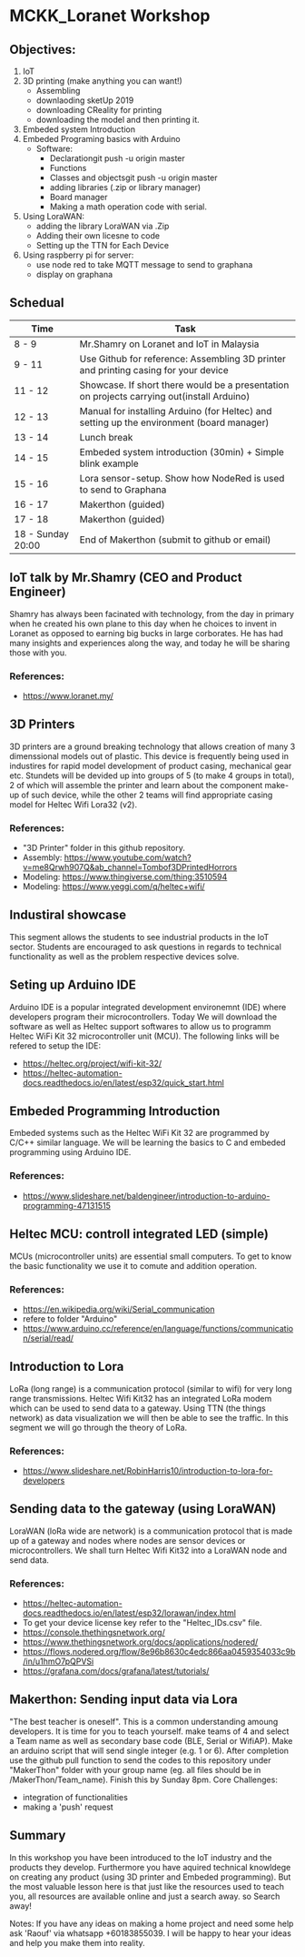 # MCKK_Loranet Workshop
## Objectives:
1. IoT
2. 3D printing (make anything you can want!)
   - Assembling
   - downlaoding sketUp 2019
   - downloading CReality for printing
   - downloading the model and then printing it.
3. Embeded system Introduction
4. Embeded Programing basics with Arduino
   - Software:
     - Declarationgit push -u origin master
     - Functions
     - Classes and objectsgit push -u origin master
     - adding libraries (.zip or library manager)
     - Board manager
     - Making a math operation code with serial.
5. Using LoraWAN:
   - adding the library LoraWAN via .Zip
   - Adding their own licesne to code
   - Setting up the TTN for Each Device
7. Using raspberry pi for server:
   - use node red to take MQTT message to send to graphana
   - display on graphana
   
## Schedual
Time | Task
------------ | -------------
8 - 9 | Mr.Shamry on Loranet and IoT in Malaysia
9 - 11 | Use Github for reference: Assembling 3D printer and printing casing for your device
11 - 12 | Showcase. If short there would be a presentation on projects carrying out(install Arduino)
12 - 13 | Manual for installing Arduino (for Heltec) and setting up the environment (board manager)
13 - 14 | Lunch break
14 - 15 | Embeded system introduction (30min) + Simple blink example
15 - 16 | Lora sensor-setup. Show how NodeRed is used to send to Graphana
16 - 17 | Makerthon (guided)
17 - 18 | Makerthon (guided)
18 - Sunday 20:00 | End of Makerthon (submit to github or email)

## IoT talk by Mr.Shamry (CEO and Product Engineer)
Shamry has always been facinated with technology, from the day in primary when he created his own plane to this day when he choices to invent in Loranet as opposed to earning big bucks in large corborates. He has had many insights and experiences along the way, and today he will be sharing those with you.
### References:
- https://www.loranet.my/

## 3D Printers
3D printers are a ground breaking technology that allows creation of many 3 dimenssional models out of plastic. This device is frequently being used in industires for rapid model development of product casing, mechanical gear etc. Stundets will be devided up into groups of 5 (to make 4 groups in total), 2 of which will assemble the printer and learn about the component make-up of such device, while the other 2 teams will find appropriate casing model for Heltec Wifi Lora32 (v2). 
### References:
- "3D Printer" folder in this github repository.
- Assembly: https://www.youtube.com/watch?v=me8Qrwh907Q&ab_channel=Tombof3DPrintedHorrors
- Modeling: https://www.thingiverse.com/thing:3510594
- Modeling: https://www.yeggi.com/q/heltec+wifi/

## Industiral showcase
This segment allows the students to see industrial products in the IoT sector. Students are encouraged to ask questions in regards to technical functionality as well as the problem respective devices solve.

## Seting up Arduino IDE
Arduino IDE is a popular integrated development environemnt (IDE) where developers program their microcontrollers. Today We will download the software as well as Heltec support softwares to allow us to programm Heltec WiFi Kit 32 microcontroller unit (MCU).
The following links will be refered to setup the IDE:
- https://heltec.org/project/wifi-kit-32/
- https://heltec-automation-docs.readthedocs.io/en/latest/esp32/quick_start.html

## Embeded Programming Introduction
Embeded systems such as the Heltec WiFi Kit 32 are programmed by C/C++ similar language. We will be learning the basics to C and embeded programming using Arduino IDE.
### References:
- https://www.slideshare.net/baldengineer/introduction-to-arduino-programming-47131515

## Heltec MCU: controll integrated LED (simple)
MCUs (microcontroller units) are essential small computers. To get to know the basic functionality we use it to comute and addition operation. 
### References:
- https://en.wikipedia.org/wiki/Serial_communication
- refere to folder "Arduino"
- https://www.arduino.cc/reference/en/language/functions/communication/serial/read/

## Introduction to Lora
LoRa (long range) is a communication protocol (similar to wifi) for very long range transmissions. Heltec Wifi Kit32 has an integrated LoRa modem which can be used to send data to a gateway. Using TTN (the things network) as data visualization we will then be able to see the traffic. In this segment we will go through the theory of LoRa.
### References:
- https://www.slideshare.net/RobinHarris10/introduction-to-lora-for-developers

## Sending data to the gateway (using LoraWAN)
LoraWAN (loRa wide are network) is a communication protocol that is made up of a gateway and nodes where nodes are sensor devices or microcontrollers. We shall turn Heltec Wifi Kit32 into a LoraWAN node and send data.
### References:
- https://heltec-automation-docs.readthedocs.io/en/latest/esp32/lorawan/index.html
- To get your device license key refer to the "Heltec_IDs.csv" file.
- https://console.thethingsnetwork.org/
- https://www.thethingsnetwork.org/docs/applications/nodered/
- https://flows.nodered.org/flow/8e96b8630c4edc866aa0459354033c9b/in/u1hmO7pQPVSi
- https://grafana.com/docs/grafana/latest/tutorials/

## Makerthon: Sending input data via Lora
"The best teacher is oneself". This is a common understanding amoung developers. It is time for you to teach yourself. make teams of 4 and select a Team name as well as secondary base code (BLE, Serial or WifiAP). Make an arduino script that will send single integer (e.g. 1 or 6). After completion use the github pull function to send the codes to this repository under "MakerThon" folder with your group name (eg. all files should be in /MakerThon/Team_name). Finish this by Sunday 8pm.
Core Challenges:
- integration of functionalities
- making a 'push' request

## Summary
In this workshop you have been introduced to the IoT industry and the products they develop. Furthermore you have aquired technical knowldege on creating any product (using 3D printer and Embeded programming). But the most valuable lesson here is that just like the resources used to teach you, all resources are available online and just a search away. so Search away!

Notes: If you have any ideas on making a home project and need some help ask 'Raouf' via whatsapp +60183855039. I will be happy to hear your ideas and help you make them into reality.
